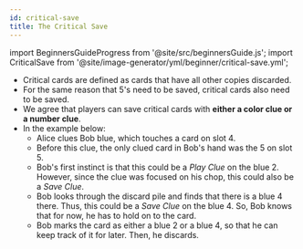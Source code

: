 ```yaml
---
id: critical-save
title: The Critical Save
---
```


import BeginnersGuideProgress from '@site/src/beginnersGuide.js';
import CriticalSave from '@site/image-generator/yml/beginner/critical-save.yml';

<BeginnersGuideProgress part="22" />

- Critical cards are defined as cards that have all other copies discarded.
- For the same reason that 5's need to be saved, critical cards also need to be saved.
- We agree that players can save critical cards with **either a color clue or a number clue**.
- In the example below:
  - Alice clues Bob blue, which touches a card on slot 4.
  - Before this clue, the only clued card in Bob's hand was the 5 on slot 5.
  - Bob's first instinct is that this could be a *Play Clue* on the blue 2. However, since the clue was focused on his chop, this could also be a *Save Clue*.
  - Bob looks through the discard pile and finds that there is a blue 4 there. Thus, this could be a *Save Clue* on the blue 4. So, Bob knows that for now, he has to hold on to the card.
  - Bob marks the card as either a blue 2 or a blue 4, so that he can keep track of it for later. Then, he discards.

<CriticalSave />
